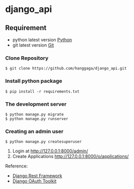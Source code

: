 # django_api

## Requirement
- python latest version [Python](https://www.python.org/)
- git latest version [Git](https://git-scm.com/)
### Clone Repository
```
$ git clone https://github.com/hanggaga/django_api.git
```
### Install python package
```
$ pip install -r requirements.txt
```
### The development server
```
$ python manage.py migrate
$ python manage.py runserver
```
### Creating an admin user
```
$ python manage.py createsuperuser
```
1. Login at http://127.0.0.1:8000/admin/
2. Create Applications http://127.0.0.1:8000/o/applications/

Reference:
- [Django Rest Framework](https://www.django-rest-framework.org/)
- [Django OAuth Toolkit](https://django-oauth-toolkit.readthedocs.io/en/latest/rest-framework/getting_started.html)